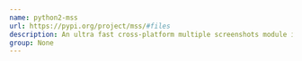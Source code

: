 ```yaml
---
name: python2-mss
url: https://pypi.org/project/mss/#files
description: An ultra fast cross-platform multiple screenshots module in pure python using ctypes.
group: None
---
```

